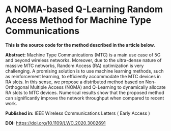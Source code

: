 # A NOMA-based Q-Learning Random Access Method for Machine Type Communications

**This is the source code for the method described in the article below.**

**Abstract:**
Machine Type Communications (MTC) is a main use case of 5G and beyond wireless networks. Moreover, due to the ultra-dense nature of massive MTC networks, Random Access (RA) optimization is very challenging. A promising solution is to use machine learning methods, such as reinforcement learning, to efficiently accommodate the MTC devices in RA slots. In this sense, we propose a distributed method based on Non-Orthogonal Multiple Access (NOMA) and Q-Learning to dynamically allocate RA slots to MTC devices. Numerical results show that the proposed method can significantly improve the network throughput when compared to recent work.

**Published in:** IEEE Wireless Communications Letters ( Early Access )

**DOI:** https://doi.org/10.1109/LWC.2020.3002691
